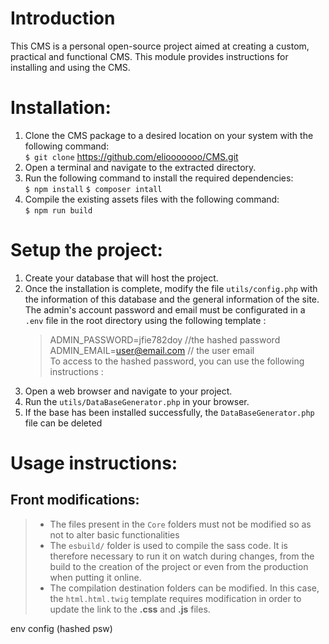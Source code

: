 # Introduction
This CMS is a personal open-source project aimed at creating a custom, practical and functional CMS.
This module provides instructions for installing and using the CMS.

# Installation:
1. Clone the CMS package to a desired location on your system with the following command:  
    `$ git clone`  https://github.com/eliooooooo/CMS.git
2. Open a terminal and navigate to the extracted directory.
3. Run the following command to install the required dependencies:  
    `$ npm install`
    `$ composer intall`
5. Compile the existing assets files with the following command:  
    `$ npm run build`

# Setup the project:
1. Create your database that will host the project.
2. Once the installation is complete, modify the file `utils/config.php` with the information of this database and the general information of the site. The admin's account password and email must be configurated in a `.env` file in the root directory using the following template :
   > ADMIN_PASSWORD=jfie782doy //the hashed password  
   > ADMIN_EMAIL=user@email.com // the user email  
To access to the hashed password, you can use the following instructions :
4. Open a web browser and navigate to your project.
5. Run the `utils/DataBaseGenerator.php` in your browser.
6. If the base has been installed successfully, the `DataBaseGenerator.php` file can be deleted

# Usage instructions:
## Front modifications:
>  - The files present in the `Core` folders must not be modified so as not to alter basic functionalities
>  - The `esbuild/` folder is used to compile the sass code. It is therefore necessary to run it on watch during changes, from the build to the creation of the project or even from the production when putting it online.
>  - The compilation destination folders can be modified. In this case, the `html.html.twig` template requires modification in order to update the link to the **.css** and **.js** files.

env config (hashed psw)
